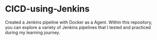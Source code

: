 # CICD-using-Jenkins
Created a Jenkins pipeline with Docker as a Agent.
Within this repository, you can explore a variety of Jenkins pipelines that I tested and practiced during my learning journey.
